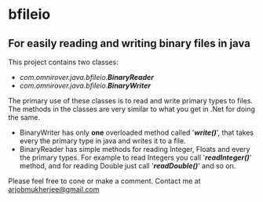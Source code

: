 # bfileio
For easily reading and writing binary files in java
------------------------
This project contains two classes:
  * _com.omnirover.java.bfileio.**BinaryReader**_
  * _com.omnirover.java.bfileio.**BinaryWriter**_

The primary use of these classes is to read and write primary types to files. The methods in the classes are very similar to what you get in .Net for doing the same.
* BinaryWriter has only **one** overloaded method called '_**write()**_', that takes every the primary type in java and writes it to a file.
* BinaryReader has simple methods for reading Integer, Floats and every the primary types.
  For example to read Integers you call '_**readInteger()**_' method, and for reading Double just call '_**readDouble()**_' and so on.

Please feel free to cone or make a comment. Contact me at arjobmukherjee@gmail.com

